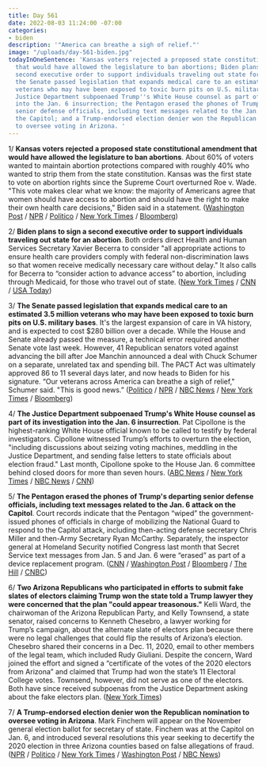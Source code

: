 ```yaml
---
title: Day 561
date: 2022-08-03 11:24:00 -07:00
categories:
- biden
description: '"America can breathe a sigh of relief."'
image: "/uploads/day-561-biden.jpg"
todayInOneSentence: 'Kansas voters rejected a proposed state constitutional amendment
  that would have allowed the legislature to ban abortions; Biden plans to sign a
  second executive order to support individuals traveling out state for an abortion;
  the Senate passed legislation that expands medical care to an estimated 3.5 million
  veterans who may have been exposed to toxic burn pits on U.S. military bases; the
  Justice Department subpoenaed Trump''s White House counsel as part of its investigation
  into the Jan. 6 insurrection; the Pentagon erased the phones of Trump''s departing
  senior defense officials, including text messages related to the Jan. 6 attack on
  the Capitol; and a Trump-endorsed election denier won the Republican nomination
  to oversee voting in Arizona. '
---
```


1/ **Kansas voters rejected a proposed state constitutional amendment that would have allowed the legislature to ban abortions**. About 60% of voters wanted to maintain abortion protections compared with roughly 40% who wanted to strip them from the state constitution. Kansas was the first state to vote on abortion rights since the Supreme Court overturned Roe v. Wade. "This vote makes clear what we know: the majority of Americans agree that women should have access to abortion and should have the right to make their own health care decisions," Biden said in a statement. ([Washington Post](https://www.washingtonpost.com/nation/2022/08/02/kansas-abortion-referendum/) / [NPR](https://www.npr.org/sections/2022-live-primary-election-race-results/2022/08/02/1115317596/kansas-voters-abortion-legal-reject-constitutional-amendment) / [Politico](https://www.politico.com/news/2022/08/02/kansas-voters-block-effort-to-ban-abortion-in-state-constitutional-amendment-vote-00049442) / [New York Times](https://www.nytimes.com/2022/08/02/us/kansas-abortion-rights-vote.html) / [Bloomberg](https://www.bloomberg.com/news/articles/2022-08-02/kansas-vote-tally-soars-in-first-post-roe-abortion-ballot-test?sref=MIBMEEoj))

2/ **Biden plans to sign a second executive order to support individuals traveling out state for an abortion**. Both orders direct Health and Human Services Secretary Xavier Becerra to consider "all appropriate actions to ensure health care providers comply with federal non-discrimination laws so that women receive medically necessary care without delay." It also calls for Becerra to “consider action to advance access” to abortion, including through Medicaid, for those who travel out of state. ([New York Times](https://www.nytimes.com/2022/08/03/us/politics/biden-abortion-executive-order.html) / [CNN](https://www.cnn.com/2022/08/03/politics/joe-biden-abortion-executive-order/index.html) / [USA Today](https://www.usatoday.com/story/news/politics/2022/08/03/joe-biden-out-of-state-abortion/10220064002/))

3/ **The Senate passed legislation that expands medical care to an estimated 3.5 million veterans who may have been exposed to toxic burn pits on U.S. military bases**. It's the largest expansion of care in VA history, and is expected to cost $280 billion over a decade. While the House and Senate already passed the measure, a technical error required another Senate vote last week. However, 41 Republican senators voted against advancing the bill after Joe Manchin announced a deal with Chuck Schumer on a separate, unrelated tax and spending bill. The PACT Act was ultimately approved 86 to 11 several days later, and now heads to Biden for his signature. “Our veterans across America can breathe a sigh of relief," Schumer said. "This is good news.” ([Politico](https://www.politico.com/news/2022/08/02/senate-sends-veterans-health-care-bill-to-biden-00049398) / [NPR](https://www.npr.org/2022/08/02/1115325176/pact-act-veterans-burn-pits-toxins-passes-senate) / [NBC News](https://www.nbcnews.com/politics/congress/senate-passes-veterans-health-bill-republicans-cave-pressure-rcna41215) / [New York Times](https://www.nytimes.com/2022/08/02/us/politics/senate-burn-pits-veterans.html?smid=nytcore-ios-share) / [Bloomberg](https://www.bloomberg.com/news/articles/2022-08-02/veterans-burn-pit-bill-on-course-for-senate-passage-soon?sref=MIBMEEoj))

4/ **The Justice Department subpoenaed Trump's White House counsel as part of its investigation into the Jan. 6 insurrection**. Pat Cipollone is the highest-ranking White House official known to be called to testify by federal investigators. Cipollone witnessed Trump’s efforts to overturn the election, "including discussions about seizing voting machines, meddling in the Justice Department, and sending false letters to state officials about election fraud." Last month, Cipollone spoke to the House Jan. 6 committee behind closed doors for more than seven hours. ([ABC News](https://abcnews.go.com/US/white-house-counsel-subpoenaed-federal-grand-jury-investigating/story?id=87845397) / [New York Times](https://www.nytimes.com/2022/08/02/us/politics/pat-cipollone-subpoena.html?smid=nytcore-ios-share) / [NBC News](https://www.nbcnews.com/politics/justice-department/former-white-house-counsel-cipollone-subpoenaed-federal-grand-jury-inv-rcna41326) / [CNN](https://www.cnn.com/2022/08/02/politics/pat-cipollone-grand-jury/))

5/ **The Pentagon erased the phones of Trump's departing senior defense officials, including text messages related to the Jan. 6 attack on the Capitol**. Court records indicate that the Pentagon “wiped” the government-issued phones of officials in charge of mobilizing the National Guard to respond to the Capitol attack, including then-acting defense secretary Chris Miller and then-Army Secretary Ryan McCarthy. Separately, the inspector general at Homeland Security notified Congress last month that Secret Service text messages from Jan. 5 and Jan. 6 were “erased” as part of a device replacement program. ([CNN](https://www.cnn.com/2022/08/02/politics/defense-department-missing-january-6-texts/index.html) / [Washington Post](https://www.washingtonpost.com/national-security/2022/08/02/pentagon-jan-6-phones-wiped/) / [Bloomberg](https://www.bloomberg.com/news/articles/2022-08-02/jan-6-missing-text-case-widens-to-trump-era-pentagon-officials?sref=MIBMEEoj) / [The Hill](https://thehill.com/policy/national-security/3585008-dod-wiped-phones-of-trump-era-leaders-erasing-jan-6-texts/) / [CNBC](https://www.cnbc.com/2022/08/02/jan-6-texts-of-trump-defense-officials-wiped-clean-by-pentagon-court-filing-shows.html))

6/ **Two Arizona Republicans who participated in efforts to submit fake slates of electors claiming Trump won the state told a Trump lawyer they were concerned that the plan "could appear treasonous."** Kelli Ward, the chairwoman of the Arizona Republican Party, and Kelly Townsend, a state senator, raised concerns to Kenneth Chesebro, a lawyer working for Trump’s campaign, about the alternate slate of electors plan because there were no legal challenges that could flip the results of Arizona’s election. Chesebro shared their concerns in a Dec. 11, 2020, email to other members of the legal team, which included Rudy Giuliani. Despite the concern, Ward joined the effort and signed a “certificate of the votes of the 2020 electors from Arizona” and claimed that Trump had won the state’s 11 Electoral College votes. Townsend, however, did not serve as one of the electors. Both have since received subpoenas from the Justice Department asking about the fake electors plan. ([New York Times](https://www.nytimes.com/2022/08/02/us/politics/arizona-trump-fake-electors.html))

7/ **A Trump-endorsed election denier won the Republican nomination to oversee voting in Arizona**. Mark Finchem will appear on the November general election ballot for secretary of state. Finchem was at the Capitol on Jan. 6, and introduced several resolutions this year seeking to decertify the 2020 election in three Arizona counties based on false allegations of fraud. ([NPR](https://www.npr.org/sections/2022-live-primary-election-race-results/2022/08/03/1114845378/arizona-secretary-of-state-primary-election-results) / [Politico](https://www.politico.com/news/2022/08/03/masters-finchem-arizona-results-00049539) / [New York Times](https://www.nytimes.com/2022/08/03/us/politics/primaries-trump-republicans.html) / [Washington Post](https://www.washingtonpost.com/politics/2022/08/02/primaries-arizona-michigan-missouri-washington/) / [NBC News](https://www.nbcnews.com/politics/2022-election/election-denier-mark-finchem-wins-arizona-gop-secretary-state-primary-rcna40651))